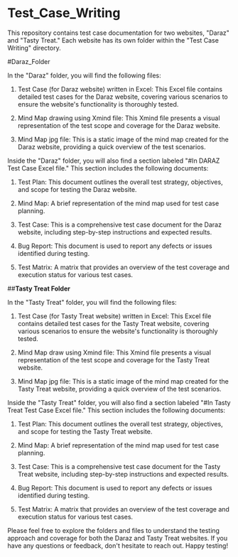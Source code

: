 # Test_Case_Writing

This repository contains test case documentation for two websites, "Daraz" and "Tasty Treat." Each website has its own folder within the "Test Case Writing" directory.

#Daraz_Folder

In the "Daraz" folder, you will find the following files:

1. Test Case (for Daraz website) written in Excel: This Excel file contains detailed test cases for the Daraz website, covering various scenarios to ensure the website's functionality is thoroughly tested.

2. Mind Map drawing using Xmind file: This Xmind file presents a visual representation of the test scope and coverage for the Daraz website.

3. Mind Map jpg file: This is a static image of the mind map created for the Daraz website, providing a quick overview of the test scenarios.

Inside the "Daraz" folder, you will also find a section labeled "#In DARAZ Test Case Excel file." This section includes the following documents:

1. Test Plan: This document outlines the overall test strategy, objectives, and scope for testing the Daraz website.

2. Mind Map: A brief representation of the mind map used for test case planning.

3. Test Case: This is a comprehensive test case document for the Daraz website, including step-by-step instructions and expected results.

4. Bug Report: This document is used to report any defects or issues identified during testing.

5. Test Matrix: A matrix that provides an overview of the test coverage and execution status for various test cases.

   

##**Tasty Treat Folder**

In the "Tasty Treat" folder, you will find the following files:

1. Test Case (for Tasty Treat website) written in Excel: This Excel file contains detailed test cases for the Tasty Treat website, covering various scenarios to ensure the website's functionality is thoroughly tested.

2. Mind Map draw using Xmind file: This Xmind file presents a visual representation of the test scope and coverage for the Tasty Treat website.

3. Mind Map jpg file: This is a static image of the mind map created for the Tasty Treat website, providing a quick overview of the test scenarios.

Inside the "Tasty Treat" folder, you will also find a section labeled "#In Tasty Treat Test Case Excel file." This section includes the following documents:

1. Test Plan: This document outlines the overall test strategy, objectives, and scope for testing the Tasty Treat website.

2. Mind Map: A brief representation of the mind map used for test case planning.

3. Test Case: This is a comprehensive test case document for the Tasty Treat website, including step-by-step instructions and expected results.

4. Bug Report: This document is used to report any defects or issues identified during testing.

5. Test Matrix: A matrix that provides an overview of the test coverage and execution status for various test cases.

Please feel free to explore the folders and files to understand the testing approach and coverage for both the Daraz and Tasty Treat websites. If you have any questions or feedback, don't hesitate to reach out. Happy testing!
